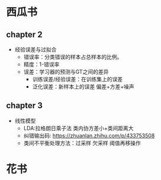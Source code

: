 # 西瓜书

## chapter 2

* 经验误差与过拟合
  * 错误率：分类错误的样本占总样本的比例。
  * 精度：1-错误率
  * 误差：学习器的预测与GT之间的差异
    * 训练误差/经验误差：在训练集上的误差
    * 泛化误差：新样本上的误差 偏差+方差+噪声

## chapter 3

* 线性模型
  * LDA:拉格朗日乘子法 类内协方差小+类间距离大
  * 纠错输出码: <https://zhuanlan.zhihu.com/p/433753508>
  * 类间不平衡处理方法：过采样 欠采样 阈值再移操作
  
# 花书